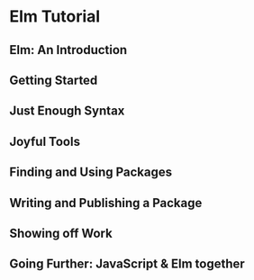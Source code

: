 # Elm Tutorial

## Elm: An Introduction
## Getting Started
## Just Enough Syntax
## Joyful Tools
## Finding and Using Packages
## Writing and Publishing a Package
## Showing off Work
## Going Further: JavaScript & Elm together
